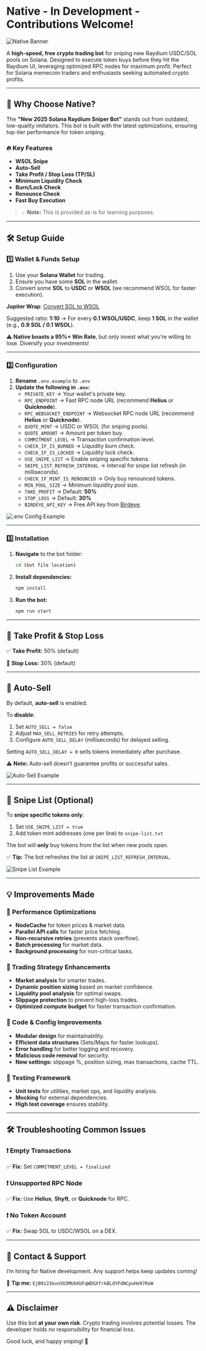 # Native - In Development - Contributions Welcome!

![Native Banner](readme/native.webp)

A **high-speed, free crypto trading bot** for sniping new Raydium USDC/SOL pools on Solana. Designed to execute token buys before they hit the Raydium UI, leveraging optimized RPC nodes for maximum profit. Perfect for Solana memecoin traders and enthusiasts seeking automated crypto profits.

---

## 🚀 Why Choose Native?

The **"New 2025 Solana Raydium Sniper Bot"** stands out from outdated, low-quality imitators. This bot is built with the latest optimizations, ensuring top-tier performance for token sniping.

### 🔥 Key Features

- **WSOL Snipe**
- **Auto-Sell**
- **Take Profit / Stop Loss (TP/SL)**
- **Minimum Liquidity Check**
- **Burn/Lock Check**
- **Renounce Check**
- **Fast Buy Execution**

> 💡 **Note:** This is provided as-is for learning purposes.

---

## 🛠️ Setup Guide

### 1️⃣ Wallet & Funds Setup

1. Use your **Solana Wallet** for trading.
2. Ensure you have some **SOL** in the wallet.
3. Convert some **SOL** to **USDC** or **WSOL** (we recommend WSOL for faster execution).

**Jupiter Wrap**: [Convert SOL to WSOL](https://jup.ag/)

Suggested ratio: **1:10** → For every **0.1 WSOL/USDC**, keep **1 SOL** in the wallet (e.g., **0.9 SOL / 0.1 WSOL**).

⚠️ **Native boasts a 95%+ Win Rate**, but only invest what you’re willing to lose. Diversify your investments!

---

### 2️⃣ Configuration

1. **Rename** `.env.example` to `.env`
2. **Update the following in `.env`:**
   - `PRIVATE_KEY` → Your wallet's private key.
   - `RPC_ENDPOINT` → Fast RPC node URL (recommend **Helius** or **Quicknode**).
   - `RPC_WEBSOCKET_ENDPOINT` → Websocket RPC node URL (recommend **Helius** or **Quicknode**).
   - `QUOTE_MINT` → USDC or WSOL (for sniping pools).
   - `QUOTE_AMOUNT` → Amount per token buy.
   - `COMMITMENT_LEVEL` → Transaction confirmation level.
   - `CHECK_IF_IS_BURNED` → Liquidity burn check.
   - `CHECK_IF_IS_LOCKED` → Liquidity lock check.
   - `USE_SNIPE_LIST` → Enable sniping specific tokens.
   - `SNIPE_LIST_REFRESH_INTERVAL` → Interval for snipe list refresh (in milliseconds).
   - `CHECK_IF_MINT_IS_RENOUNCED` → Only buy renounced tokens.
   - `MIN_POOL_SIZE` → Minimum liquidity pool size.
   - `TAKE_PROFIT` → Default: **50%**
   - `STOP_LOSS` → Default: **30%**
   - `BIRDEYE_API_KEY` → Free API key from [Birdeye](https://docs.birdeye.so/docs/authentication-api-keys).

![.env Config Example](readme/env.png)

---

### 3️⃣ Installation

1. **Navigate** to the bot folder:
   ```bash
   cd (bot file location)
   ```
2. **Install dependencies:**
   ```bash
   npm install
   ```
3. **Run the bot:**
   ```bash
   npm run start
   ```

---

## 🎯 Take Profit & Stop Loss

✅ **Take Profit:** 50% (default)

🛑 **Stop Loss:** 30% (default)

---

## 🔄 Auto-Sell

By default, **auto-sell** is enabled.

To **disable**:
1. Set `AUTO_SELL = false`
2. Adjust `MAX_SELL_RETRIES` for retry attempts.
3. Configure `AUTO_SELL_DELAY` (milliseconds) for delayed selling.

Setting `AUTO_SELL_DELAY = 0` sells tokens immediately after purchase.

⚠️ **Note:** Auto-sell doesn’t guarantee profits or successful sales.

![Auto-Sell Example](readme/token.png)

---

## 🎯 Snipe List (Optional)

To **snipe specific tokens only**:

1. Set `USE_SNIPE_LIST = true`
2. Add token mint addresses (one per line) to `snipe-list.txt`

The bot will **only** buy tokens from the list when new pools open.

✅ **Tip:** The bot refreshes the list at `SNIPE_LIST_REFRESH_INTERVAL`.

![Snipe List Example](readme/snipelist.png)

---

## 💡 Improvements Made

### 🚀 Performance Optimizations

- **NodeCache** for token prices & market data.
- **Parallel API calls** for faster price fetching.
- **Non-recursive retries** (prevents stack overflow).
- **Batch processing** for market data.
- **Background processing** for non-critical tasks.

### 🎯 Trading Strategy Enhancements

- **Market analysis** for smarter trades.
- **Dynamic position sizing** based on market confidence.
- **Liquidity pool analysis** for optimal swaps.
- **Slippage protection** to prevent high-loss trades.
- **Optimized compute budget** for faster transaction confirmation.

### 🔧 Code & Config Improvements

- **Modular design** for maintainability.
- **Efficient data structures** (Sets/Maps for faster lookups).
- **Error handling** for better logging and recovery.
- **Malicious code removal** for security.
- **New settings:** slippage %, position sizing, max transactions, cache TTL.

### 🧪 Testing Framework

- **Unit tests** for utilities, market ops, and liquidity analysis.
- **Mocking** for external dependencies.
- **High test coverage** ensures stability.

---

## 🛠️ Troubleshooting Common Issues

### ❗ Empty Transactions
✅ **Fix:** Set `COMMITMENT_LEVEL = finalized`

### ❗ Unsupported RPC Node
✅ **Fix:** Use **Helius**, **Shyft**, or **Quicknode** for RPC.

### ❗ No Token Account
✅ **Fix:** Swap SOL to USDC/WSOL on a DEX.

---

## 💸 Contact & Support

I’m hiring for Native development. Any support helps keep updates coming!

💸 **Tip me:** `EjB9z23evnXU3MUkKUFqWDGXfrkBLdYFdNCpuHe97RoW`

---

## ⚠️ Disclaimer

Use this bot **at your own risk**. Crypto trading involves potential losses. The developer holds no responsibility for financial loss.

Good luck, and happy sniping! 🎯


